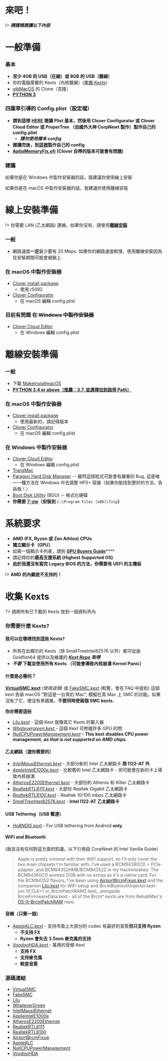 # 來吧！

!> _**請謹慎閱讀以下內容**_

# 一般準備

### 基本

* **至少 4GB 的 USB（在線）或 8GB 的 USB（離線）**
* 你的電腦需要的 Kexts（內核擴展）\([準備 Kexts](gathering-kexts.md)\)
* [gibMacOS](https://github.com/corpnewt/gibMacOS) 的 Clone（克隆）
* [**PYTHON 3**](https://www.python.org/downloads/)

### **四葉草引導的 Config.plist（設定檔）**

* **請到這裡** [**HERE**](https://hackintosh.gitbook.io/-r-hackintosh-vanilla-desktop-guide/config.plist-basics) **閱讀 Plist 基本，然後用 Clover Configurator 或 Clover Cloud Editor 或 ProperTree （由國外大神 CorpNewt 製作）製作自己的 config.plist**
  * _**請勿使用樣本 config**_
* **閱讀完後，到**[**這裡**](../amd-clover-config.plist/)**製作自己的 config**
* [**AptioMemoryFix.efi**](https://cdn.discordapp.com/attachments/251043252046659586/609234258732515329/AptioFix-R27-RELEASE.zip) **\(Clover 自帶的版本可能會有問題\)**

### 建議

如果你是在 Windows 中製作安裝器的話，我建議你使用線上安裝

如果你是在 macOS 中製作安裝器的話，我建議你使用離線安裝

# 線上安裝準備

!> 你需要 LAN \(乙太網路\) 連線。如果你沒有，請使用[**離線安裝**](offline-installer-prerequisites.md)

### 一般

* 網路速度**一定**最少要有 20 Mbps. 如果你的網路速度較慢，使用離線安裝因為在安裝期間可能會被鎖上

### 在 macOS 中製作安裝器

* [Clover install package](https://cloverdb.com)
  * 使用 r5092
* [Clover Configurator](https://mackie100projects.altervista.org/download-clover-configurator/)
  * 在 macOS 編輯 config.plist

### 目前有問題 ~~在 Windows 中製作安裝器~~

* [Clover Cloud Editor](http://cloudclovereditor.altervista.org/cce/index.php)
  * 在 Windows 編輯 config.plist

# 離線安裝準備

### 一般

* 下載 [MakeInstallmacOS](https://github.com/doesprintfwork/MakeInstallmacOS)
* [**PYTHON 3.4 or above（推薦：3.7, 並選擇加到路徑 Path）**](https://www.python.org/downloads/)

### 在 macOS 中製作安裝器

* [Clover install package](https://cloverdb.com)
  * 使用最新的，請記得版本
* [Clover Configurator](https://mackie100projects.altervista.org/download-clover-configurator/)
  * 在 macOS 編輯 config.plist

### 在 Windows 中製作安裝器

* [Clover Cloud Editor](http://cloudclovereditor.altervista.org/cce/index.php)
  * 在 Windows 編輯 config.plist
* [TransMac](https://www.acutesystems.com/scrtm.htm)
* [Paragon Hard Disk Manager](https://www.paragon-software.com/free/pm-express/#) -- 雖然這個程式可能會有嚴重的 Bug, 這是唯一一種方法在 Windows  中去調整 HFS+ 容器（如果你能找到更好的方法，告訴我！）
* [Boot Disk Utility](http://cvad-mac.narod.ru/index/bootdiskutility_exe/0-5) \(BDU\) -- 格式化硬碟
* **你需要** [**7-zip**](https://www.7-zip.org/)**（安裝到** `C:\Program Files (x86)\7zip`**）**

# 系統要求

* **AMD \(FX, Ryzen 或 Zen Athlon\) CPUs**
* **獨立顯示卡（GPU）**
* 如需一個顯示卡列表，請到 [**GPU Buyers Guide**](https://khronokernel-3.gitbook.io/catalina-gpu-buyers-guide/)\*\*\*\*
* 請記得你的**最高支援系統 \(Highest Supported OS\)**
* **由於我還沒有寫完 Legacy BIOS 的方法，你需要有 UEFI 的主機板**

!> **AMD 的內顯是不支持的！**

# 收集 Kexts

?> 請將所有已下載的 Kexts 放到一個資料夾內

### 你需要什麼 Kexts?

#### 我可以在哪裡找到這些 Kexts?

* 所有在此顯示的 Kexts（除 SmallTreeIntel82576 以外）都可從由 Goldfish64 提供以及維護的 [_**Kext Repo**_](https://kext.goldfish64.com) _**取得**_
* _**不要**_ **下載並使用所有 Kexts （可能會導致內核崩潰 Kernel Panic）**

#### **什麼是必需的？**

[**VirtualSMC.kext**](https://onedrive.live.com/?authkey=%21APjCyRpzoAKp4xs&id=FE4038DA929BFB23%21455091&cid=FE4038DA929BFB23) _\(使用這個\)_ 或 [FakeSMC.kext](https://onedrive.live.com/?authkey=%21APjCyRpzoAKp4xs&id=FE4038DA929BFB23%21455161&cid=FE4038DA929BFB23) \(較舊，會在 FAQ 中提到\) 這個 kext 告訴 macOS "對這是一台真的 Mac", 模擬在真 Mac 上 SMC 的功能。如果沒有了它，便沒有黑蘋果。**不要同時使兩個 SMC kexts.**

**你亦需要這些**

* [_Lilu.kext_](https://onedrive.live.com/?authkey=%21APjCyRpzoAKp4xs&id=FE4038DA929BFB23%21455053&cid=FE4038DA929BFB23) _-_ 這個 Kext 就像其它 Kexts 的載入器
* [_Whatevergreen.kext_ ](https://onedrive.live.com/?authkey=%21APjCyRpzoAKp4xs&id=FE4038DA929BFB23%21455095&cid=FE4038DA929BFB23)_-_ 這個 Kext 可修複許多 GPU 的問
* [_NullCPUPowerManagement.kext_](https://onedrive.live.com/?authkey=%21APjCyRpzoAKp4xs&id=FE4038DA929BFB23%21455158&cid=FE4038DA929BFB23) **- This kext disables CPU power management,** _**as that is not supported on AMD chips.**_

#### 乙太網路（選你需要的）

* [_IntelMausiEthernet.kext_](https://onedrive.live.com/?authkey=%21APjCyRpzoAKp4xs&id=FE4038DA929BFB23%21455134&cid=FE4038DA929BFB23) - 大部分新的 Intel 乙太網路卡 **除 I122-AT 外**
* [_AppleIntelE1000e.kext_](https://onedrive.live.com/?authkey=%21APjCyRpzoAKp4xs&id=FE4038DA929BFB23%21455998&cid=FE4038DA929BFB23) - 比較舊的 Intel 乙太網路卡 - 但可能會在新的卡上導致內核崩潰
* [_AtherosE2200Ethernet.kext_](https://onedrive.live.com/?authkey=%21APjCyRpzoAKp4xs&id=FE4038DA929BFB23%21455105&cid=FE4038DA929BFB23) - 大部份的 Atheros 和 Killer 乙太網路卡
* [_RealtekRTL8111.kext_](https://onedrive.live.com/?authkey=%21APjCyRpzoAKp4xs&id=FE4038DA929BFB23%21455143&cid=FE4038DA929BFB23) - 大部份 Realtek Gigabit 乙太網路卡
* [_RealtekRTL8100.kext_](https://onedrive.live.com/?authkey=%21APjCyRpzoAKp4xs&id=FE4038DA929BFB23%21455140&cid=FE4038DA929BFB23) - Realtek 10/100 mbps 乙太網路卡
* [_SmallTreeIntel82576.kext_](https://drive.google.com/file/d/0B5Txx3pb7pgcOG5lSEF2VzFySWM/view) - **Intel I122-AT 乙太網路卡**

#### USB Tethering（USB 繫連）

* [_HoRNDIS.kext_](https://github.com/midi1996/JBOG/blob/master/Extra/HoRNDIS.kext.zip?raw=true) - For USB tethering from Android **only**.

#### WiFi and Bluetooth 

\(我並沒有任何對這方面的知識，以下引用自 CorpNewt 的 Intel Vanilla Guide\) 

> Apple is pretty minimal with their WiFi support, so I'll only cover the two main chipsets I'm familiar with. I've used a BCM94360CD + PCIe adapter, and BCM94352HMB/BCM94352Z in my Hackintoshes. The BCM94360CD worked OOB with no extras as it's a native card. For the BCM94352 flavors, I've been using [AirportBrcmFixup.kext](https://onedrive.live.com/?authkey=%21APjCyRpzoAKp4xs&id=FE4038DA929BFB23%21455063&cid=FE4038DA929BFB23) and the companion [Lilu.kext](https://onedrive.live.com/?authkey=%21APjCyRpzoAKp4xs&id=FE4038DA929BFB23%21455053&cid=FE4038DA929BFB23) for WiFi setup and BrcmBluetoothInjector.kext \(on 10.13.6+\) or_BrcmPatchRAM2.kext_ alongside BrcmFirmwareData.kext - all of the Brcm\* kexts are from RehabMan's [OS-X-BrcmPatchRAM](https://github.com/RehabMan/OS-X-BrcmPatchRAM) repo.

#### 音頻（只需一個）

* [_AppleALC.kext_](https://onedrive.live.com/?authkey=%21APjCyRpzoAKp4xs&id=FE4038DA929BFB23%21455056&cid=FE4038DA929BFB23) _-_ 支持市面上大部分的 codec 有最好的音質**但只支持 Ryzen**
  * **不支持 FX**
  * **Ryzen 會失去 3.5mm 麥克風的支持**
* [_VoodooHDA.kext_ ](https://sourceforge.net/projects/voodoohda/)_-_ 萬用的音頻 Kext
  * **支持 FX**
  * **支持麥克風**
  * **較差音質**

### 源碼連結

* [VirtualSMC](https://github.com/acidanthera/VirtualSMC)
* [FakeSMC](https://github.com/RehabMan/OS-X-FakeSMC-kozlek)
* [Lilu](https://github.com/acidanthera/Lilu)
* [WhateverGreen](https://github.com/acidanthera/WhateverGreen)
* [IntelMausiEthernet](https://github.com/Mieze/IntelMausiEthernet)
* [AppleIntelE1000e](https://github.com/chris1111/AppleIntelE1000e)
* [AtherosE2200Ethernet](https://github.com/Mieze/AtherosE2200Ethernet)
* [RealtekRTL8111](https://github.com/Mieze/RTL8111_driver_for_OS_X)
* [RealtekRTL8100](https://github.com/Mieze/RealtekRTL8100)
* [AirportBrcmFixup](https://github.com/acidanthera/AirportBrcmFixup)
* [AppleALC](https://github.com/acidanthera/AppleALC)
* [NullCPUPowerManagement](https://github.com/corpnewt/NullCPUPowerManagement)
* [VoodooHDA](https://sourceforge.net/p/voodoohda/code/HEAD/tree/)
